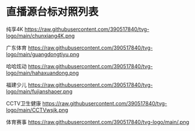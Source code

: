 # 直播源台标对照列表
纯享4K
https://raw.githubusercontent.com/390517840/tvg-logo/main/chunxiang4K.png

广东体育
https://raw.githubusercontent.com/390517840/tvg-logo/main/guangdongtiyu.png

哈哈炫动
https://raw.githubusercontent.com/390517840/tvg-logo/main/hahaxuandong.png

福建少儿
https://raw.githubusercontent.com/390517840/tvg-logo/main/fujianshaoer.png

CCTV卫生健康
https://raw.githubusercontent.com/390517840/tvg-logo/main/CCTVwsjk.png

体育赛事
https://raw.githubusercontent.com/390517840/tvg-logo/main/.png
